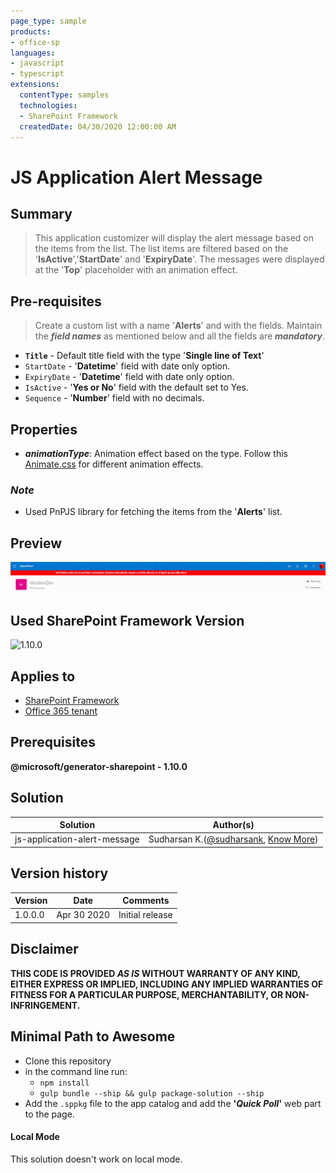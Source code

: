 ```yaml
---
page_type: sample
products:
- office-sp
languages:
- javascript
- typescript
extensions:
  contentType: samples
  technologies:
  - SharePoint Framework
  createdDate: 04/30/2020 12:00:00 AM
---
```

# JS Application Alert Message

## Summary
> This application customizer will display the alert message based on the items from the list. The list items are filtered based on the '**IsActive**','**StartDate**' and '**ExpiryDate**'. The messages were displayed at the '**Top**' placeholder with an animation effect.

## Pre-requisites
> Create a custom list with a name '**Alerts**' and with the fields. Maintain the **_field names_** as mentioned below and all the fields are **_mandatory_**.
* **`Title`** - Default title field with the type '**Single line of Text**'
* `StartDate` - '**Datetime**' field with date only option.
* `ExpiryDate` - '**Datetime**' field with date only option.
* `IsActive` - '**Yes or No**' field with the default set to Yes.
* `Sequence` - '**Number**' field with no decimals.

## Properties

* **_animationType_**: Animation effect based on the type. Follow this [Animate.css](https://daneden.github.io/animate.css/) for different animation effects.

### _Note_
* Used PnPJS library for fetching the items from the '**Alerts**' list.

## Preview
![JS-Application-Alert-Message](./assets/GlobalAlerts.gif)

## Used SharePoint Framework Version 
![1.10.0](https://img.shields.io/badge/version-1.10.0-green.svg)

## Applies to

* [SharePoint Framework](https:/dev.office.com/sharepoint)
* [Office 365 tenant](https://dev.office.com/sharepoint/docs/spfx/set-up-your-development-environment)

## Prerequisites
 
**@microsoft/generator-sharepoint - 1.10.0**

## Solution

Solution|Author(s)
--------|---------
js-application-alert-message | Sudharsan K.([@sudharsank](https://twitter.com/sudharsank), [Know More](http://windowssharepointserver.blogspot.com/))

## Version history

Version|Date|Comments
-------|----|--------
1.0.0.0|Apr 30 2020|Initial release

## Disclaimer
**THIS CODE IS PROVIDED *AS IS* WITHOUT WARRANTY OF ANY KIND, EITHER EXPRESS OR IMPLIED, INCLUDING ANY IMPLIED WARRANTIES OF FITNESS FOR A PARTICULAR PURPOSE, MERCHANTABILITY, OR NON-INFRINGEMENT.**

## Minimal Path to Awesome

- Clone this repository
- in the command line run:
  - `npm install`
  - `gulp bundle --ship && gulp package-solution --ship`
- Add the `.sppkg` file to the app catalog and add the **'_Quick Poll_'** web part to the page.

#### Local Mode
This solution doesn't work on local mode.

